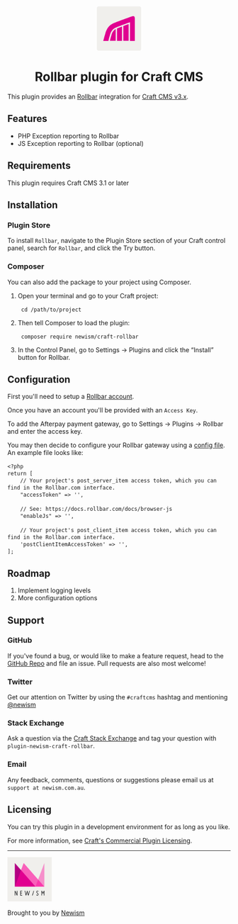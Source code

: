 <p align="center"><img src="./src/icon.svg" width="100" height="100" alt="Rollbar for Craft CMS"></p>

<h1 align="center">Rollbar plugin for Craft CMS</h1>

This plugin provides an [Rollbar](https://rollbar.com) integration for [Craft CMS v3.x](https://craftcms.com).

## Features

* PHP Exception reporting to Rollbar
* JS Exception reporting to Rollbar (optional)

## Requirements

This plugin requires Craft CMS 3.1 or later

## Installation

### Plugin Store

To install `Rollbar`, navigate to the Plugin Store section of your Craft control panel, search for `Rollbar`, and click the Try button.

### Composer

You can also add the package to your project using Composer.

1. Open your terminal and go to your Craft project:

        cd /path/to/project

2. Then tell Composer to load the plugin:

        composer require newism/craft-rollbar

3. In the Control Panel, go to Settings → Plugins and click the “Install” button for Rollbar.

## Configuration

First you'll need to setup a [Rollbar account](https://rollbar.com/).

Once you have an account you'll be provided with an `Access Key`. 

To add the Afterpay payment gateway, go to Settings → Plugins → Rollbar and enter the access key.

You may then decide to configure your Rollbar gateway using a [config file](https://docs.craftcms.com/commerce/v2/gateway-config.html#gateway-configuration). An example file looks like:

    <?php
    return [
        // Your project's post_server_item access token, which you can find in the Rollbar.com interface.
        "accessToken" => '',

        // See: https://docs.rollbar.com/docs/browser-js
        "enableJs" => '',

        // Your project's post_client_item access token, which you can find in the Rollbar.com interface.
        'postClientItemAccessToken' => '',
    ]; 

## Roadmap

1. Implement logging levels
2. More configuration options

## Support

### GitHub

If you've found a bug, or would like to make a feature request,
head to the [GitHub Repo](https://github.com/newism/craft-rollbar/issues) and file an issue. 
Pull requests are also most welcome!

### Twitter

Get our attention on Twitter by using the `#craftcms` hashtag and mentioning [@newism](https://twitter.com/newism)

### Stack Exchange

Ask a question via the [Craft Stack Exchange](http://craftcms.stackexchange.com/) and tag your question with `plugin-newism-craft-rollbar`.

### Email

Any feedback, comments, questions or suggestions please email us at `support at newism.com.au`.

## Licensing

You can try this plugin in a development environment for as long as you like.

For more information, see [Craft's Commercial Plugin Licensing](https://docs.craftcms.com/v3/plugins.html#commercial-plugin-licensing).

----

<img src="./src/newism-logo.svg" width="100" height="100" alt="Afterpay for Craft Commerce icon">

Brought to you by [Newism](https://newism.com.au)

